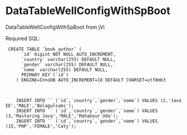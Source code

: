 # DataTableWellConfigWithSpBoot
DataTableWellConfigWithSpBoot from jVi



Required SQL:


	 CREATE TABLE `book_author` (
		  `id` bigint NOT NULL AUTO_INCREMENT,
		  `country` varchar(255) DEFAULT NULL,
		  `gender` varchar(255) DEFAULT NULL,
		  `name` varchar(255) DEFAULT NULL,
		  PRIMARY KEY (`id`)
		) ENGINE=InnoDB AUTO_INCREMENT=18 DEFAULT CHARSET=utf8mb3



		INSERT INTO `` (`id`,`country`,`gender`,`name`) VALUES (2,'Java EE','MALE','Balagulsami');
		INSERT INTO `` (`id`,`country`,`gender`,`name`) VALUES (3,'Mastaring Java','MALE','Mahabour Uda');
		INSERT INTO `` (`id`,`country`,`gender`,`name`) VALUES (15,'PHP','FEMALE','Caty');
